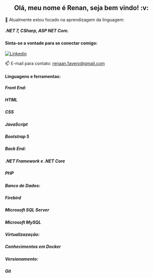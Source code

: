 <h2 align="center">Olá, meu nome é Renan, seja bem vindo! :v:</h2>


:seedling: Atualmente estou focado na aprendizagem da linguagem: <h5>.NET 7, CSharp, ASP NET Core.</h5>


<h4>Sinta-se a vontade para se conectar comigo:</h4>

[![Linkedin](https://img.shields.io/badge/LinkedIn-0077B5?style=for-the-badge&logo=linkedin&logoColor=white)](https://www.linkedin.com/in/renan-favero-405754218/)


:mailbox: E-mail para contato: renaan.favero@gmail.com


<h4>Linguagens e ferramentas:</h4>

<h5><i>Front End:</h5></i>
<h5><b>HTML<b><h5>
<h5><b>CSS<b><h5>
<h5><b>JavaScript<b><h5>
<h5><b>Bootstrap 5<b><h5>

<h5><i>Back End:</h5></i>
<h5><b>.NET Framework e .NET Core<b><h5>
<h5><b>PHP<b><h5>

<h5><i>Banco de Dados:</h5></i>
<h5><b>Firebird<b><h5>
<h5><b>Microsoft SQL Server<b><h5>
<h5><b>Microsoft MySQL<b><h5>

<h5><i>Virtualizazação:</h5></i>
<h5><b>Conhecimentos em Docker<b><h5>

<h5><i>Versionamento:</h5></i>
<h5><b>Git<b><h5>

